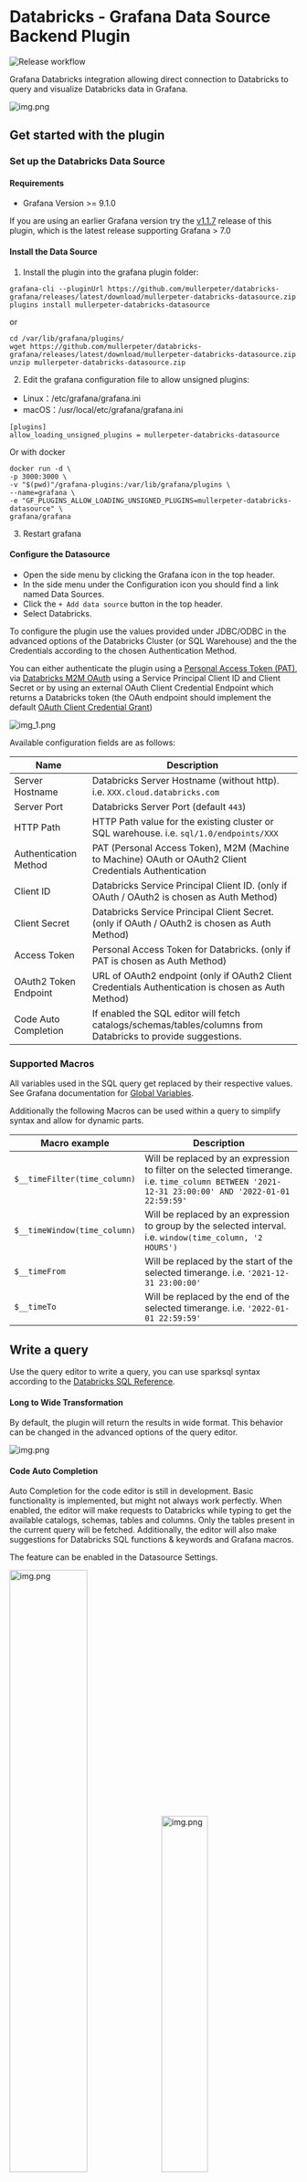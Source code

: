 # Databricks - Grafana Data Source Backend Plugin

![Release workflow](https://github.com/mullerpeter/databricks-grafana/actions/workflows/release.yml/badge.svg)

Grafana Databricks integration allowing direct connection to Databricks to query and visualize Databricks data in Grafana.

![img.png](img/full_text_sql_editor.png)

## Get started with the plugin

### Set up the Databricks Data Source
#### Requirements

- Grafana Version >= 9.1.0

If you are using an earlier Grafana version try the [v1.1.7](https://github.com/mullerpeter/databricks-grafana/releases/tag/v1.1.7) release of this plugin, which is the latest release supporting Grafana > 7.0

#### Install the Data Source

1. Install the plugin into the grafana plugin folder:
```shell
grafana-cli --pluginUrl https://github.com/mullerpeter/databricks-grafana/releases/latest/download/mullerpeter-databricks-datasource.zip plugins install mullerpeter-databricks-datasource
```
or
```shell
cd /var/lib/grafana/plugins/
wget https://github.com/mullerpeter/databricks-grafana/releases/latest/download/mullerpeter-databricks-datasource.zip
unzip mullerpeter-databricks-datasource.zip
```

2. Edit the grafana configuration file to allow unsigned plugins:
* Linux：/etc/grafana/grafana.ini
* macOS：/usr/local/etc/grafana/grafana.ini
```shell
[plugins]
allow_loading_unsigned_plugins = mullerpeter-databricks-datasource
```
Or with docker
```shell
docker run -d \
-p 3000:3000 \
-v "$(pwd)"/grafana-plugins:/var/lib/grafana/plugins \
--name=grafana \
-e "GF_PLUGINS_ALLOW_LOADING_UNSIGNED_PLUGINS=mullerpeter-databricks-datasource" \
grafana/grafana
```

3. Restart grafana

#### Configure the Datasource

* Open the side menu by clicking the Grafana icon in the top header.
* In the side menu under the Configuration icon you should find a link named Data Sources.
* Click the `+ Add data source` button in the top header.
* Select Databricks.

To configure the plugin use the values provided under JDBC/ODBC in the advanced options of the Databricks Cluster (or SQL Warehouse) and the the Credentials according to the chosen Authentication Method.

You can either authenticate the plugin using a [Personal Access Token (PAT)](https://docs.databricks.com/en/dev-tools/auth/pat.html), via [Databricks M2M OAuth](https://docs.databricks.com/en/dev-tools/auth/oauth-m2m.html) using a Service Principal Client ID and Client Secret or by using an external OAuth Client Credential Endpoint which returns a Databricks token (the OAuth endpoint should implement the default [OAuth Client Credential Grant](https://datatracker.ietf.org/doc/html/rfc6749#section-4.4))

![img_1.png](img/config_editor.png)

Available configuration fields are as follows:

| Name                  | Description                                                                                                  |
|-----------------------|--------------------------------------------------------------------------------------------------------------|
| Server Hostname       | Databricks Server Hostname (without http). i.e. `XXX.cloud.databricks.com`                                   |
| Server Port           | Databricks Server Port (default `443`)                                                                       |
| HTTP Path             | HTTP Path value for the existing cluster or SQL warehouse. i.e. `sql/1.0/endpoints/XXX`                      |
| Authentication Method | PAT (Personal Access Token), M2M (Machine to Machine) OAuth or OAuth2 Client Credentials Authentication      |
| Client ID             | Databricks Service Principal Client ID. (only if OAuth / OAuth2 is chosen as Auth Method)                    |
| Client Secret         | Databricks Service Principal Client Secret. (only if OAuth / OAuth2 is chosen as Auth Method)                |
| Access Token          | Personal Access Token for Databricks. (only if PAT is chosen as Auth Method)                                 |
| OAuth2 Token Endpoint | URL of OAuth2 endpoint (only if OAuth2 Client Credentials Authentication is chosen as Auth Method)           |
| Code Auto Completion  | If enabled the SQL editor will fetch catalogs/schemas/tables/columns from Databricks to provide suggestions. |

### Supported Macros

All variables used in the SQL query get replaced by their respective values. See Grafana documentation for [Global Variables](https://grafana.com/docs/grafana/v9.3/dashboards/variables/add-template-variables/#global-variables).

Additionally the following Macros can be used within a query to simplify syntax and allow for dynamic parts.

| Macro example                | Description                                                                                                                                       |
|------------------------------|---------------------------------------------------------------------------------------------------------------------------------------------------|
| `$__timeFilter(time_column)` | Will be replaced by an expression to filter on the selected timerange. i.e. `time_column BETWEEN '2021-12-31 23:00:00' AND '2022-01-01 22:59:59'` |
| `$__timeWindow(time_column)` | Will be replaced by an expression to group by the selected interval. i.e. `window(time_column, '2 HOURS')`                                        |
 | `$__timeFrom`                | Will be replaced by the start of the selected timerange. i.e. `'2021-12-31 23:00:00'`                                                             |
 | `$__timeTo`                  | Will be replaced by the end of the selected timerange. i.e. `'2022-01-01 22:59:59'`                                                               |

## Write a query

Use the query editor to write a query, you can use sparksql syntax according to the [Databricks SQL Reference](https://docs.databricks.com/sql/language-manual/index.html).

#### Long to Wide Transformation

By default, the plugin will return the results in wide format. This behavior can be changed in the advanced options of the query editor.

![img.png](img/advanced_options.png)

#### Code Auto Completion

Auto Completion for the code editor is still in development. Basic functionality is implemented,
but might not always work perfectly. When enabled, the editor will make requests to Databricks
while typing to get the available catalogs, schemas, tables and columns. Only the tables present
in the current query will be fetched.
Additionally, the editor will also make suggestions for 
Databricks SQL functions & keywords and Grafana macros.

The feature can be enabled in the Datasource Settings.

<img alt="img.png" src="img/autocomplete-02.png" width="52%"/>
<img alt="img.png" src="img/autocomplete-01.png" width="40%"/>

### Examples
#### Single Value Time Series

```sparksql
SELECT $__time(time_column), avg(value_column)
FROM catalog.default.table_name 
WHERE $__timeFilter(time_column) 
GROUP BY $__timeWindow(time_column);
```
#### Multiple Values Time Series

```sparksql
SELECT window.start, avg(o_totalprice), o_orderstatus
FROM samples.tpch.orders
WHERE $__timeFilter(o_orderdate)
GROUP BY $__timeWindow(o_orderdate), o_orderstatus
ORDER BY start ASC;
```

# Development


## What is Grafana Data Source Backend Plugin?

Grafana supports a wide range of data sources, including Prometheus, MySQL, and even Datadog. There’s a good chance you can already visualize metrics from the systems you have set up. In some cases, though, you already have an in-house metrics solution that you’d like to add to your Grafana dashboards. Grafana Data Source Plugins enables integrating such solutions with Grafana.

For more information about backend plugins, refer to the documentation on [Backend plugins](https://grafana.com/docs/grafana/latest/developers/plugins/backend/).


## Getting started

A data source backend plugin consists of both frontend and backend components.

### Frontend

1. Install dependencies

   ```bash
   yarn install
   ```

2. Build plugin in development mode or run in watch mode

   ```bash
   yarn dev
   ```

   or

   ```bash
   yarn watch
   ```

3. Build plugin in production mode

   ```bash
   yarn build
   ```

### Backend

1. Update [Grafana plugin SDK for Go](https://grafana.com/docs/grafana/latest/developers/plugins/backend/grafana-plugin-sdk-for-go/) dependency to the latest minor version:

   ```bash
   go get -u github.com/grafana/grafana-plugin-sdk-go
   go mod tidy
   ```

2. Build backend plugin binaries for Linux, Windows and Darwin:

   ```bash
   mage -v
   ```

3. List all available Mage targets for additional commands:

   ```bash
   mage -l
   ```

## Learn more

- [Build a data source backend plugin tutorial](https://grafana.com/tutorials/build-a-data-source-backend-plugin)
- [Grafana documentation](https://grafana.com/docs/)
- [Grafana Tutorials](https://grafana.com/tutorials/) - Grafana Tutorials are step-by-step guides that help you make the most of Grafana
- [Grafana UI Library](https://developers.grafana.com/ui) - UI components to help you build interfaces using Grafana Design System
- [Grafana plugin SDK for Go](https://grafana.com/docs/grafana/latest/developers/plugins/backend/grafana-plugin-sdk-for-go/)

